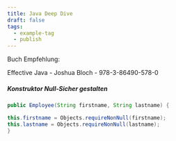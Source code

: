 ```yaml
---
title: Java Deep Dive
draft: false
tags:
  - example-tag
  - publish
---
```

 

Buch Empfehlung:

Effective Java - Joshua Bloch - 978-3-86490-578-0


##### Konstruktor Null-Sicher gestalten
```java
public Employee(String firstname, String lastname) {

this.firstname = Objects.requireNonNull(firstname);
this.lastname = Objects.requireNonNull(lastname);
}
```


